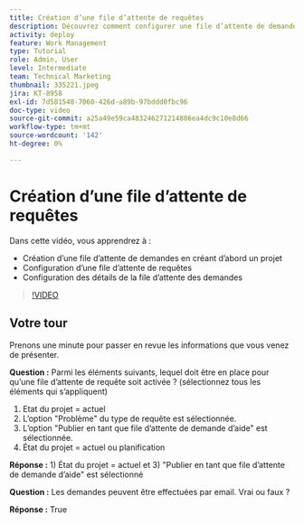 ```yaml
---
title: Création d’une file d’attente de requêtes
description: Découvrez comment configurer une file d’attente de demandes et établir les détails de la file d’attente dans [!DNL  Workfront]. Suivez ces étapes pour aider votre entreprise à gérer la prise de travail.
activity: deploy
feature: Work Management
type: Tutorial
role: Admin, User
level: Intermediate
team: Technical Marketing
thumbnail: 335221.jpeg
jira: KT-8958
exl-id: 7d581548-7060-426d-a89b-97bddd0fbc96
doc-type: video
source-git-commit: a25a49e59ca483246271214886ea4dc9c10e8d66
workflow-type: tm+mt
source-wordcount: '142'
ht-degree: 0%

---
```


# Création d’une file d’attente de requêtes

Dans cette vidéo, vous apprendrez à :

* Création d’une file d’attente de demandes en créant d’abord un projet
* Configuration d’une file d’attente de requêtes
* Configuration des détails de la file d’attente des demandes

>[!VIDEO](https://video.tv.adobe.com/v/335221/?quality=12&learn=on)

## Votre tour

Prenons une minute pour passer en revue les informations que vous venez de présenter.

**Question :** Parmi les éléments suivants, lequel doit être en place pour qu’une file d’attente de requête soit activée ? (sélectionnez tous les éléments qui s’appliquent)

1. Etat du projet = actuel
1. L’option &quot;Problème&quot; du type de requête est sélectionnée.
1. L’option &quot;Publier en tant que file d’attente de demande d’aide&quot; est sélectionnée.
1. État du projet = actuel ou planification

**Réponse :** 1) État du projet = actuel et 3) &quot;Publier en tant que file d’attente de demande d’aide&quot; est sélectionné

**Question :** Les demandes peuvent être effectuées par email. Vrai ou faux ?

**Réponse :** True

